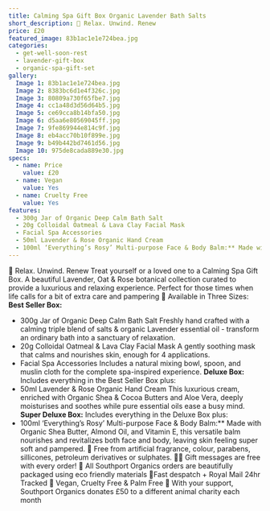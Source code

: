 ```yaml
---
title: Calming Spa Gift Box Organic Lavender Bath Salts
short_description: 🌿 Relax. Unwind. Renew
price: £20
featured_image: 83b1ac1e1e724bea.jpg
categories:
  - get-well-soon-rest
  - lavender-gift-box
  - organic-spa-gift-set
gallery:
  Image 1: 83b1ac1e1e724bea.jpg
  Image 2: 8383bc6d1e4f326c.jpg
  Image 3: 80809a730f65fbe7.jpg
  Image 4: cc1a48d3d56d64b5.jpg
  Image 5: ce69cca8b14bfa50.jpg
  Image 6: d5aa6e80569045ff.jpg
  Image 7: 9fe869944e814c9f.jpg
  Image 8: eb4acc70b10f899e.jpg
  Image 9: b49b442bd7461d56.jpg
  Image 10: 975de8cada889e30.jpg
specs:
  - name: Price
    value: £20
  - name: Vegan
    value: Yes
  - name: Cruelty Free
    value: Yes
features:
  - 300g Jar of Organic Deep Calm Bath Salt
  - 20g Colloidal Oatmeal & Lava Clay Facial Mask
  - Facial Spa Accessories
  - 50ml Lavender & Rose Organic Hand Cream
  - 100ml ‘Everything’s Rosy’ Multi-purpose Face & Body Balm:** Made with Organic Shea Butter, Almond Oil, and Vitamin E, this versatile balm nourishes and revitalizes both face and body, leaving skin feeling super soft and pampered.
---
```


🌿 Relax. Unwind. Renew
Treat yourself or a loved one to a Calming Spa Gift Box. A beautiful Lavender, Oat & Rose botanical collection curated to provide a luxurious and relaxing experience. Perfect for those times when life calls for a bit of extra care and pampering 💜
Available in Three Sizes:
**Best Seller Box:**
- 300g Jar of Organic Deep Calm Bath Salt
Freshly hand crafted with a calming triple blend of salts & organic Lavender essential oil - transform an ordinary bath into a sanctuary of relaxation.
- 20g Colloidal Oatmeal & Lava Clay Facial Mask
A gently soothing mask that calms and nourishes skin, enough for 4 applications.
- Facial Spa Accessories
Includes a natural mixing bowl, spoon, and muslin cloth for the complete spa-inspired experience.
**Deluxe Box:**
Includes everything in the Best Seller Box plus:
- 50ml Lavender & Rose Organic Hand Cream
This luxurious cream, enriched with Organic Shea & Cocoa Butters and Aloe Vera, deeply moisturises and soothes while pure essential oils ease a busy mind. 
**Super Deluxe Box:**
Includes everything in the Deluxe Box plus:
- 100ml ‘Everything’s Rosy’ Multi-purpose Face & Body Balm:** Made with Organic Shea Butter, Almond Oil, and Vitamin E, this versatile balm nourishes and revitalizes both face and body, leaving skin feeling super soft and pampered.
🌺 Free from artificial fragrance, colour, parabens, sillicones, petroleum derivatives or sulphates.
✍🏼 Gift messages are free with every order!
🌿 All Southport Organics orders are beautifully packaged using eco friendly materials
📮Fast despatch + Royal Mail 24hr Tracked
🐰 Vegan, Cruelty Free & Palm Free
🐾 With your support, Southport Organics donates £50 to a different animal charity each month